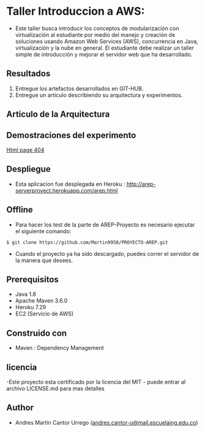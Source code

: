 # Taller Introduccion a AWS:

- Este taller busca introducir los conceptos de modularización con virtualización al estudiante  por medio del manejo y creación de soluciones usando Amazon Web Services (AWS), concurrencia en Java, virtualización y la nube en general. El estudiante debe realizar un taller simple de introducción y mejorar el servidor web que ha desarrollado.

## Resultados
1. Entregue los artefactos desarrollados en GIT-HUB.
2. Entregue un artículo describiendo su arquitectura y experimentos.

## Articulo de la Arquitectura


## Demostraciones del experimento
[Html page 404](http://arep-serverproyect.herokuapp.com/reflection/Pokemon/attack/7.reflection)

## Despliegue
- Esta aplicacion fue desplegada en Heroku : http://arep-serverproyect.herokuapp.com/arep.html

## Offline
- Para hacer los test de la parte de AREP-Proyecto es necesario ejecutar el siguiente comando:

`$ git clone https://github.com/Martin9958/PROYECTO-AREP.git`
- Cuando el proyecto ya ha sido descargado, puedes correr el servidor de la manera que desees.

## Prerequisitos
- Java 1.8
- Apache Maven 3.6.0
- Heroku 7.29
- EC2 (Servicio de AWS)

## Construido con
- Maven : Dependency Management

## licencia
-Este proyecto esta certificado por la licencia del MIT - puede entrar al archivo LICENSE.md para mas detalles

## Author
- Andres Martin Cantor Urrego (andres.cantor-u@mail.escuelaing.edu.co)
